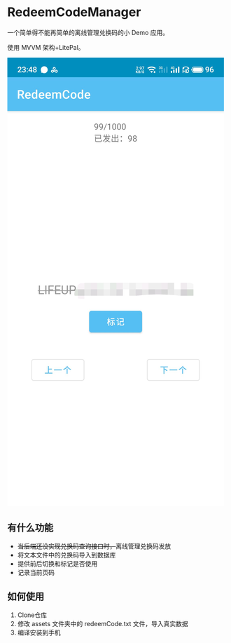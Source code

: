 # RedeemCodeManager

一个简单得不能再简单的离线管理兑换码的小 Demo 应用。

使用 MVVM 架构+LitePal。

![截图](https://github.com/Ayagikei/RedeemCodeManager/blob/master/img/01.jpg?raw=true)

## 有什么功能

- <del>当后端还没实现兑换码查询接口时，</del>离线管理兑换码发放
- 将文本文件中的兑换码导入到数据库
- 提供前后切换和标记是否使用
- 记录当前页码



## 如何使用

1. Clone仓库
2. 修改 assets 文件夹中的 redeemCode.txt 文件，导入真实数据
3. 编译安装到手机